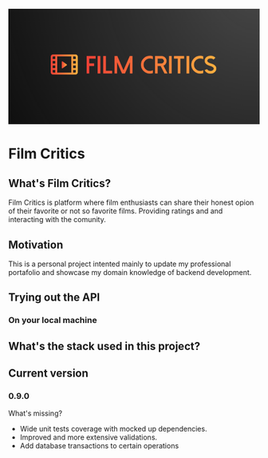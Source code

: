 ![Film Critics Logo](resourses/film-critics-logo.png)

# Film Critics

## What's Film Critics?

Film Critics is platform where film enthusiasts can share their honest opion of their favorite or not so favorite films. Providing ratings and and interacting with the comunity.

## Motivation

This is a personal project intented mainly to update my professional portafolio and showcase my domain knowledge of backend development.

## Trying out the API

### On your local machine

## What's the stack used in this project?

## Current version

### 0.9.0

What's missing?

- Wide unit tests coverage with mocked up dependencies.
- Improved and more extensive validations.
- Add database transactions to certain operations
